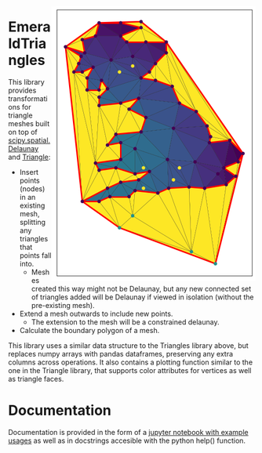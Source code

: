 <img src="example.png" align="right"></image>

# EmeraldTriangles

This library provides transformations for triangle meshes built on top of [scipy.spatial.Delaunay](https://docs.scipy.org/doc/scipy/reference/generated/scipy.spatial.Delaunay.html) and [Triangle](https://rufat.be/triangle/):

  * Insert points (nodes) in an existing mesh, splitting any triangles that points fall into.
    * Meshes created this way might not be Delaunay, but any new connected set of triangles added will be Delaunay if viewed in isolation (without the pre-existing mesh).
  * Extend a mesh outwards to include new points.
    * The extension to the mesh will be a constrained delaunay.
  * Calculate the boundary polygon of a mesh.
  
This library uses a similar data structure to the Triangles library above, but replaces numpy arrays with pandas dataframes, preserving any extra columns across operations. It also contains a plotting function similar to the one in the Triangle library, that supports color attributes for vertices as well as triangle faces.

# Documentation

Documentation is provided in the form of a [jupyter notebook with example usages](https://github.com/EMeraldGeo/EmeraldTriangles/blob/master/Example%20usage.ipynb) as well as in docstrings accesible with the python help() function.
